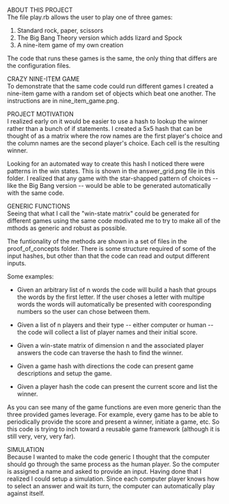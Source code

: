 

ABOUT THIS PROJECT  
The file play.rb allows the user to play one of three games:
1) Standard rock, paper, scissors
2) The Big Bang Theory version which adds lizard and Spock
3) A nine-item game of my own creation

The code that runs these games is the same, the only thing that differs are the configuration files.


CRAZY NINE-ITEM GAME  
To demonstrate that the same code could run different games I created a nine-item game with
a random set of objects which beat one another. The instructions are in nine_item_game.png.


PROJECT MOTIVATION  
I realized early on it would be easier to use a hash to lookup the winner rather than a bunch of
if statements. I created a 5x5 hash that can be thought of as a matrix where the row names are
the first player's choice and the column names are the second player's choice. Each cell is the
resulting winner.

Looking for an automated way to create this hash I noticed there were patterns in the win states.
This is shown in the answer_grid.png file in this folder. I realized that any game with the
star-shapped pattern of choices -- like the Big Bang version -- would be able to be generated 
automatically with the same code.


GENERIC FUNCTIONS  
Seeing that what I call the "win-state matrix" could be generated for different games using the
same code modivated me to try to make all of the mthods as generic and robust as possible.

The funtionality of the methods are shown in a set of files in the proof_of_concepts folder. There 
is some structure required of some of the input hashes, but other than that the code can read and 
output different inputs.

  Some examples:  
  * Given an arbitrary list of n words the code will build a hash that groups the words by the first 
  letter. If the user choses a letter with multipe words the words will automatically be presented 
  with cooresponding numbers so the user can chose between them.

  * Given a list of n players and their type -- either computer or human -- the code will collect a 
  list of player names and their initial score.

  * Given a win-state matrix of dimension n and the associated player answers the code can traverse 
  the hash to find the winner.

  * Given a game hash with directions the code can present game descriptions and setup the game.

  * Given a player hash the code can present the current score and list the winner.

As you can see many of the game functions are even more generic than the three provided games leverage.
For example, every game has to be able to periodically provide the score and present a winner, initiate
a game, etc. So this code is trying to inch toward a reusable game framework (although it is still very,
very, very far).


SIMULATION  
Because I wanted to make the code generic I thought that the computer should go through the same process
as the human player. So the computer is assigned a name and asked to provide an input. Having done that
I realized I could setup a simulation. Since each computer player knows how to select an answer and 
wait its turn, the computer can automatically play against itself.